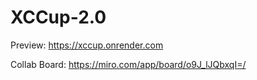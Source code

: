 # XCCup-2.0

Preview: https://xccup.onrender.com

Collab Board:
https://miro.com/app/board/o9J_lJQbxqI=/

